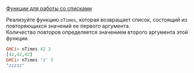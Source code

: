 [Функции для работы со списками](https://stepik.org/lesson/8326/step/4)

Реализуйте функцию `nTimes`, которая возвращает список, состоящий из повторяющихся значений ее первого аргумента.  
Количество повторов определяется значением второго аргумента этой функции.  
  
```haskell
GHCi> nTimes 42 3
[42,42,42]
GHCi> nTimes 'z' 5
"zzzzz"
```  

